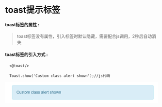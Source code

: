 # toast提示**标签**

#### toast**标签的属性 :**

> toast标签没有属性，引入标签时默认隐藏，需要配合js调用，2秒后自动消失

#### toast标签的引入方式 :

```
  <@toast/>

  Toast.show('Custom class alert shown');//js代码
```

![](/assets/toast.png)

